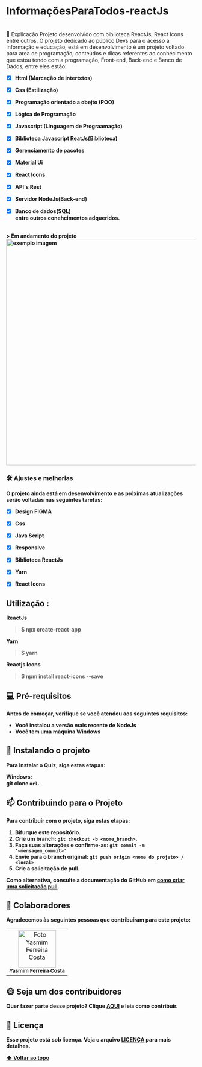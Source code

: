 #  InformaçõesParaTodos-reactJs

<br>📄 Explicação
Projeto desenvolvido com biblioteca ReactJs, React Icons entre outros.
O projeto dedicado ao público Devs para o acesso a informação e educação, está em desenvolvimento é um projeto voltado para area de programação,
conteúdos e dicas referentes ao conhecimento que estou tendo com a programação, 
Front-end, Back-end e Banco de Dados, entre eles estão:<br>
<strong>
- [x] Html (Marcação de intertxtos) <br>
- [x] Css (Estilização)<br>
- [x] Programação orientado a obejto (POO) <br>
- [x] Lógica de Programação<br>
- [x] Javascript (Linguagem de Prograamação)<br>
- [x] Biblioteca Javascript ReatJs(Biblioteca)<br>
- [x] Gerenciamento de pacotes<br>
- [x] Material Ui<br>
- [x] React Icons<br>
- [x] API's Rest<br>
- [x] Servidor NodeJs(Back-end)<br>
- [x] Banco de dados(SQL) <br>
  entre outros conehcimentos adqueridos. 


<br>
> Em andamento do projeto
  <br>
<img src="https://user-images.githubusercontent.com/97356148/204036499-de6ec4cc-b226-433f-bd41-f50caf170922.png" width="600px";
     alt="exemplo imagem">



### 🛠 Ajustes e melhorias

O projeto ainda está em desenvolvimento e as próximas atualizações serão voltadas nas seguintes tarefas:

- [x] Design FIGMA
- [x] Css
- [x] Java Script
- [x] Responsive
- [x] Biblioteca ReactJs
- [x] Yarn 
- [x] React Icons


## Utilização : <br/>

ReactJs
> $ npx create-react-app

   Yarn 
> $ yarn 

 Reactjs  Icons
 > $ npm install react-icons --save

## 💻 Pré-requisitos

Antes de começar, verifique se você atendeu aos seguintes requisitos:
<!---Estes são apenas requisitos de exemplo. Adicionar, duplicar ou remover conforme necessário--->
* Você instalou a versão mais recente de  NodeJs
* Você tem uma máquina Windows 

## 🚀 Instalando o projeto 

Para instalar o Quiz, siga estas etapas:

Windows: <br>
git clone `url`.

## 📫 Contribuindo para o Projeto 
<!---Se o seu README for longo ou se você tiver algum processo ou etapas específicas que deseja que os contribuidores sigam, considere a criação de um arquivo CONTRIBUTING.md separado--->
Para contribuir com o projeto, siga estas etapas:

1. Bifurque este repositório.
2. Crie um branch: `git checkout -b <nome_branch>`.
3. Faça suas alterações e confirme-as: `git commit -m '<mensagem_commit>'`
4. Envie para o branch original: `git push origin <nome_do_projeto> / <local>`
5. Crie a solicitação de pull.

Como alternativa, consulte a documentação do GitHub em [como criar uma solicitação pull](https://help.github.com/en/github/collaborating-with-issues-and-pull-requests/creating-a-pull-request).

## 🤝 Colaboradores

Agradecemos às seguintes pessoas que contribuíram para este projeto:

<table>
  <tr>
    <td align="center">
      <a href="#">
        <img src="https://user-images.githubusercontent.com/97356148/200590856-942d44a8-f136-4320-a381-699ecbc0d6ec.JPG" width="100px;" alt="Foto Yasmim Ferreira Costa"/><br>
        <sub>
          <b>Yasmim Ferreira Costa</b>
        </sub>
      </a>
    </td>
  </tr>
</table>


## 😄 Seja um dos contribuidores<br>

Quer fazer parte desse projeto? Clique [AQUI](CONTRIBUTING.md) e leia como contribuir.

## 📝 Licença

Esse projeto está sob licença. Veja o arquivo [LICENÇA](LICENSE.md) para mais detalhes.

[⬆ Voltar ao topo](#InformaçõesParaTodos-reactJs)<br>

